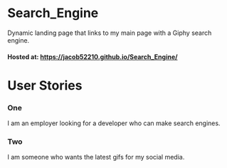 # Search_Engine
Dynamic landing page that links to my main page with a Giphy search engine.
#### Hosted at: https://jacob52210.github.io/Search_Engine/
# User Stories
### One
I am an employer looking for a developer who can make search engines.
### Two
I am someone who wants the latest gifs for my social media.
